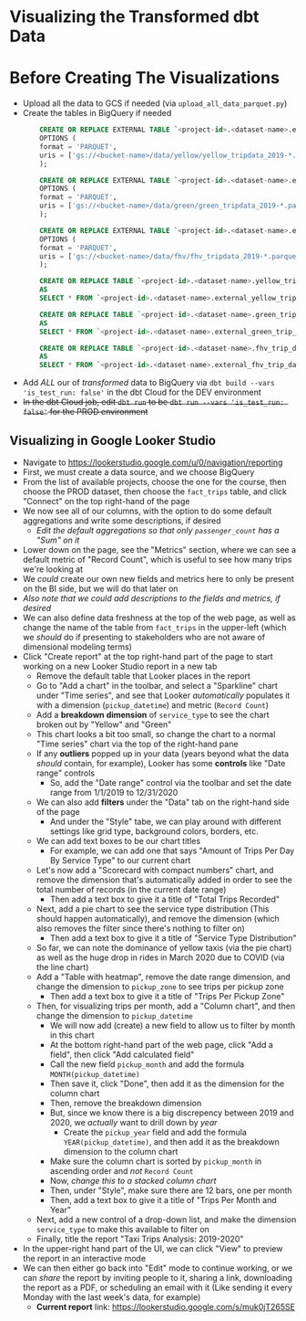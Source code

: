 # Visualizing the Transformed dbt Data

# Before Creating The Visualizations
- Upload all the data to GCS if needed (via `upload_all_data_parquet.py`)
- Create the tables in BigQuery if needed
    ```SQL
        CREATE OR REPLACE EXTERNAL TABLE `<project-id>.<dataset-name>.external_yellow_trip_data`
        OPTIONS (
        format = 'PARQUET',
        uris = ['gs://<bucket-name>/data/yellow/yellow_tripdata_2019-*.parquet', 'gs://<bucket-name>/data/yellow/yellow_tripdata_2020-*.parquet']
        );

        CREATE OR REPLACE EXTERNAL TABLE `<project-id>.<dataset-name>.external_green_trip_data`
        OPTIONS (
        format = 'PARQUET',
        uris = ['gs://<bucket-name>/data/green/green_tripdata_2019-*.parquet', 'gs://<bucket-name>/data/green/green_tripdata_20209-*.parquet']
        );

        CREATE OR REPLACE EXTERNAL TABLE `<project-id>.<dataset-name>.external_fhv_trip_data`
        OPTIONS (
        format = 'PARQUET',
        uris = ['gs://<bucket-name>/data/fhv/fhv_tripdata_2019-*.parquet']
        );        

        CREATE OR REPLACE TABLE `<project-id>.<dataset-name>.yellow_trip_data`
        AS
        SELECT * FROM `<project-id>.<dataset-name>.external_yellow_trip_data`;

        CREATE OR REPLACE TABLE `<project-id>.<dataset-name>.green_trip_data`
        AS
        SELECT * FROM `<project-id>.<dataset-name>.external_green_trip_data`;

        CREATE OR REPLACE TABLE `<project-id>.<dataset-name>.fhv_trip_data`
        AS
        SELECT * FROM `<project-id>.<dataset-name>.external_fhv_trip_data`;
    ```
- Add *ALL* our of *transformed* data to BigQuery via `dbt build --vars 'is_test_run: false'` in the dbt Cloud for the DEV environment
- ~~In the dbt Cloud job, edit `dbt run` to be `dbt run --vars 'is_test_run: false'` for the PROD environment~~


## Visualizing in Google Looker Studio
- Navigate to https://lookerstudio.google.com/u/0/navigation/reporting
- First, we must create a data source, and we choose BigQuery
- From the list of available projects, choose the one for the course, then choose the PROD dataset, then choose the `fact_trips` table, and click "Connect" on the top right-hand of the page
- We now see all of our columns, with the option to do some default aggregations and write some descriptions, if desired
    - *Edit the default aggregations so that only `passenger_count` has a "Sum" on it*
- Lower down on the page, see the "Metrics" section, where we can see a default metric of "Record Count", which is useful to see how many trips we're looking at
- We *could* create our own new fields and metrics here to only be present on the BI side, but we will do that later on
- *Also note that we could add descriptions to the fields and metrics, if desired*
- We can also define data freshness at the top of the web page, as well as change the name of the table from `fact_trips` in the upper-left (which we *should* do if presenting to stakeholders who are not aware of dimensional modeling terms)
- Click "Create report" at the top right-hand part of the page to start working on a new Looker Studio report in a new tab
    - Remove the default table that Looker places in the report
    - Go to "Add a chart" in the toolbar, and select a "Sparkline" chart under "Time series", and see that Looker *automatically* populates it with a dimension (`pickup_datetime`) and metric (`Record Count`)
    - Add a **breakdown dimension** of `service_type` to see the chart broken out by "Yellow" and "Green"
    - This chart looks a bit too small, so change the chart to a normal "Time series" chart via the top of the right-hand pane
    - If any **outliers** popped up in your data (years beyond what the data *should* contain, for example), Looker has some **controls** like "Date range" controls
        - So, add the "Date range" control via the toolbar and set the date range from 1/1/2019 to 12/31/2020
    - We can also add **filters** under the "Data" tab on the right-hand side of the page
        - And under the "Style" tabe, we can play around with different settings like grid type, background colors, borders, etc.
    - We can add text boxes to be our chart titles
        - For example, we can add one that says "Amount of Trips Per Day By Service Type" to our current chart
    - Let's now add a "Scorecard with compact numbers" chart, and remove the dimension that's automatically added in order to see the total number of records (in the current date range)
        - Then add a text box to give it a title of "Total Trips Recorded"
    - Next, add a pie chart to see the service type distribution (This should happen automatically), and remove the dimension (which also removes the filter since there's nothing to filter on)
        - Then add a text box to give it a title of "Service Type Distribution"
    - So far, we can note the dominance of yellow taxis (via the pie chart) as well as the huge drop in rides in March 2020 due to COVID (via the line chart)
    - Add a "Table with heatmap", remove the date range dimension, and change the dimension to `pickup_zone` to see trips per pickup zone
        - Then add a text box to give it a title of "Trips Per Pickup Zone"    
    - Then, for visualizing trips per month, add a "Column chart", and then change the dimension to `pickup_datetime`
        - We will now add (create) a new field to allow us to filter by month in this chart
        - At the bottom right-hand part of the web page, click "Add a field", then click "Add calculated field"
        - Call the new field `pickup_month` and add the formula `MONTH(pickup_datetime)`
        - Then save it, click "Done", then add it as the dimension for the column chart
        - Then, remove the breakdown dimension
        - But, since we know there is a big discrepency between 2019 and 2020, we *actually* want to drill down by *year*
            - Create the `pickup_year` field and add the formula `YEAR(pickup_datetime)`, and then add it as the breakdown dimension to the column chart
        - Make sure the column chart is sorted by `pickup_month` in ascending order and *not* `Record Count`
        - Now, *change this to a stacked column chart*
        - Then, under "Style", make sure there are 12 bars, one per month
        - Then, add a text box to give it a title of "Trips Per Month and Year"
    - Next, add a new control of a drop-down list, and make the dimension `service_type` to make this available to filter on
    - Finally, title the report "Taxi Trips Analysis: 2019-2020"
- In the upper-right hand part of the UI, we can click "View" to preview the report in an interactive mode
- We can then either go back into "Edit" mode to continue working, or we can *share* the report by inviting people to it, sharing a link, downloading the report as a PDF, or scheduling an email with it (Like sending it every Monday with the last week's data, for example)
    - **Current report** link: https://lookerstudio.google.com/s/muk0jT265SE
